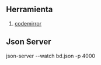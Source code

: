 ## Herramienta
 1. [codemirror](https://www.npmjs.com/package/@uiw/react-codemirror) 

## Json Server
 json-server --watch bd.json -p 4000